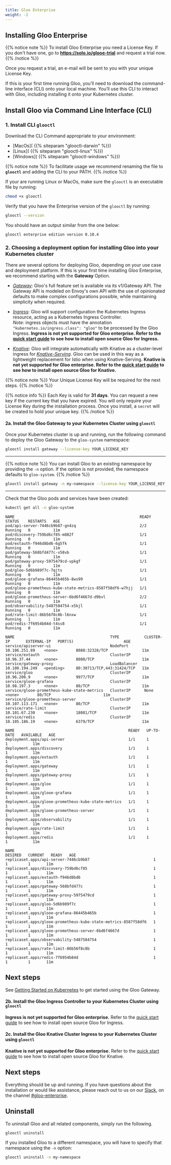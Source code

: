 ```yaml
---
title: Gloo Enterprise
weight: -2
---
```


## Installing Gloo Enterprise

{{% notice note %}}
To install Gloo Enterprise you need a License Key. If you don't have one, go to **https://solo.io/glooe-trial** and request a trial now.
{{% /notice %}} 


Once you request a trial, an e-mail will be sent to you with your unique License Key.

If this is your first time running Gloo, you’ll need to download the command-line interface (CLI) onto your local machine. You’ll use this CLI to interact with Gloo, including installing it onto your Kubernetes cluster.

<a name="cli_install"></a>

## Install Gloo via Command Line Interface (CLI)

### 1. Install CLI `glooctl`

Download the CLI Command appropriate to your environment: 

- [MacOs]( {{% siteparam "glooctl-darwin" %}})
- [Linux]( {{% siteparam "glooctl-linux" %}})
- [Windows]( {{% siteparam "glooctl-windows" %}})


{{% notice note %}}
To facilitate usage we recommend renaming the file to **`glooctl`** and adding the CLI to your PATH.
{{% /notice %}} 


If your are running Linux or MacOs, make sure the `glooctl` is an executable file by running:
```bash
chmod +x glooctl
```

Verify that you have the Enterprise version of the `glooctl` by running:

```bash
glooctl --version
```
You should have an output similar from the one below: 
```bash
glooctl enterprise edition version 0.10.4
```
### 2. Choosing a deployment option for installing Gloo into your Kubernetes cluster

There are several options for deploying Gloo, depending on your use case and deployment platform. If this is your first time installing Gloo Enterprise, we recommend starting with the **Gateway** Option.

* [*Gateway*](#gateway): Gloo's full feature set is available via its v1/Gateway API. The Gateway API is modeled on
Envoy's own API with the use of opinionated defaults to make complex configurations possible, while maintaining
simplicity when required.

* [*Ingress*](#ingress): Gloo will support configuration the Kubernetes Ingress resource, acting as a Kubernetes
Ingress Controller.  
*Note:* ingress objects must have the annotation `"kubernetes.io/ingress.class": "gloo"` to be processed by the Gloo Ingress. **Ingress is not yet supported for Gloo enterprise. Refer to the [quick start guide](../quick_start) to see how to install 
open source Gloo for Ingress.**

* [*Knative*](#knative): Gloo will integrate automatically with Knative as a cluster-level ingress for
[*Knative-Serving*](https://github.com/knative/serving). Gloo can be used in this way as a lightweight replacement
for Istio when using Knative-Serving.  **Knative is not yet supported for Gloo enterprise. Refer to the [quick start guide](../quick_start) to see how to install 
open source Gloo for Knative.**


<a name="gateway"></a>
{{% notice note %}}
Your Unique License Key will be required for the next steps.
{{% /notice %}} 



{{% notice info %}}
Each Key is valid for **31 days**. You can request a new key if the current key that you have expired.
You will only require your License Key during the installation process. Once you install, a `secret` will be created to hold your unique key.
{{% /notice %}} 

#### 2a. Install the Gloo Gateway to your Kubernetes Cluster using `glooctl`

Once your Kubernetes cluster is up and running, run the following command to deploy the Gloo Gateway to the `gloo-system` namespace:

```bash
glooctl install gateway --license-key YOUR_LICENSE_KEY
```

---
{{% notice note %}}
You can install Gloo to an existing namespace by providing the `-n` option. If the option is not provided,
the namespace defaults to `gloo-system`.
{{% /notice  %}}

```bash
glooctl install gateway -n my-namespace --license-key YOUR_LICENSE_KEY
```

---

Check that the Gloo pods and services have been created:

```bash
kubectl get all -n gloo-system
```

```noop
NAME                                                       READY   STATUS    RESTARTS   AGE
pod/api-server-7446cb9b87-gn4zq                            2/2     Running   0          11m
pod/discovery-759bd6cf85-m882f                             1/1     Running   0          11m
pod/extauth-f946d8bd6-6g5fk                                1/1     Running   0          11m
pod/gateway-568bfd477c-v58vb                               1/1     Running   0          11m
pod/gateway-proxy-5975479cd-vpkgf                          1/1     Running   0          11m
pod/gloo-5d6b989f7c-7qjts                                  1/1     Running   0          11m
pod/glooe-grafana-86445b465b-8ws99                         1/1     Running   0          11m
pod/glooe-prometheus-kube-state-metrics-8587f58df6-w7hjj   1/1     Running   0          11m
pod/glooe-prometheus-server-6bd6f4667d-d9bvl               2/2     Running   0          11m
pod/observability-5487584754-x5kjl                         1/1     Running   0          11m
pod/rate-limit-86b56f8c8b-l6nxw                            1/1     Running   1          11m
pod/redis-7f6954b84d-t4ss8                                 1/1     Running   0          11m

NAME                                          TYPE           CLUSTER-IP       EXTERNAL-IP   PORT(S)                      AGE
service/apiserver-ui                          NodePort       10.106.251.89    <none>        8088:32328/TCP               11m
service/extauth                               ClusterIP      10.96.37.44      <none>        8080/TCP                     11m
service/gateway-proxy                         LoadBalancer   10.100.194.249   <pending>     80:30713/TCP,443:31424/TCP   11m
service/gloo                                  ClusterIP      10.96.200.9      <none>        9977/TCP                     11m
service/glooe-grafana                         ClusterIP      10.98.197.3      <none>        80/TCP                       11m
service/glooe-prometheus-kube-state-metrics   ClusterIP      None             <none>        80/TCP                       11m
service/glooe-prometheus-server               ClusterIP      10.107.113.171   <none>        80/TCP                       11m
service/rate-limit                            ClusterIP      10.101.67.230    <none>        18081/TCP                    11m
service/redis                                 ClusterIP      10.105.186.19    <none>        6379/TCP                     11m

NAME                                                  READY   UP-TO-DATE   AVAILABLE   AGE
deployment.apps/api-server                            1/1     1            1           11m
deployment.apps/discovery                             1/1     1            1           11m
deployment.apps/extauth                               1/1     1            1           11m
deployment.apps/gateway                               1/1     1            1           11m
deployment.apps/gateway-proxy                         1/1     1            1           11m
deployment.apps/gloo                                  1/1     1            1           11m
deployment.apps/glooe-grafana                         1/1     1            1           11m
deployment.apps/glooe-prometheus-kube-state-metrics   1/1     1            1           11m
deployment.apps/glooe-prometheus-server               1/1     1            1           11m
deployment.apps/observability                         1/1     1            1           11m
deployment.apps/rate-limit                            1/1     1            1           11m
deployment.apps/redis                                 1/1     1            1           11m

NAME                                                             DESIRED   CURRENT   READY   AGE
replicaset.apps/api-server-7446cb9b87                            1         1         1       11m
replicaset.apps/discovery-759bd6cf85                             1         1         1       11m
replicaset.apps/extauth-f946d8bd6                                1         1         1       11m
replicaset.apps/gateway-568bfd477c                               1         1         1       11m
replicaset.apps/gateway-proxy-5975479cd                          1         1         1       11m
replicaset.apps/gloo-5d6b989f7c                                  1         1         1       11m
replicaset.apps/glooe-grafana-86445b465b                         1         1         1       11m
replicaset.apps/glooe-prometheus-kube-state-metrics-8587f58df6   1         1         1       11m
replicaset.apps/glooe-prometheus-server-6bd6f4667d               1         1         1       11m
replicaset.apps/observability-5487584754                         1         1         1       11m
replicaset.apps/rate-limit-86b56f8c8b                            1         1         1       11m
replicaset.apps/redis-7f6954b84d                                 1         1         1       11m
```

## Next steps
See [Getting Started on Kubernetes](../../user_guides/basic_routing) to get started using the Gloo Gateway.

<a name="ingress"></a>

#### 2b. Install the Gloo Ingress Controller to your Kubernetes Cluster using `glooctl`

**Ingress is not yet supported for Gloo enterprise.** Refer to the [quick start guide](../quick_start) to see how to install 
open source Gloo for Ingress.

<a name="knative"></a>

#### 2c. Install the Gloo Knative Cluster Ingress to your Kubernetes Cluster using `glooctl`

**Knative is not yet supported for Gloo enterprise.** Refer to the [quick start guide](../quick_start) to see how to install 
open source Gloo for Knative.

## Next steps

Everything should be up and running. If you have questions about the installation or would like assistance, please reach out to us on our [Slack](https://slack.solo.io/), on the channel [#gloo-enterprise](https://solo-io.slack.com/app_redirect?channel=gloo-enterprise).

## Uninstall

To uninstall Gloo and all related components, simply run the following.

```bash
glooctl uninstall
```

If you installed Gloo to a different namespace, you will have to specify that namespace using the `-n` option:

```bash
glooctl uninstall -n my-namespace
```

<!-- end -->
